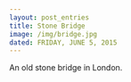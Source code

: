 ```yaml
---
layout: post_entries
title: Stone Bridge
image: /img/bridge.jpg
dated: FRIDAY, JUNE 5, 2015
---
```

An old stone bridge in London.